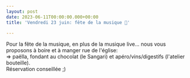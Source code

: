 ```yaml
---
layout: post
date: 2023-06-11T00:00:00.000+00:00
title: 'Vendredi 23 juin: fête de la musique 🎷'

---
```

Pour la fête de la musique, en plus de la musique live... nous vous proposons à boire et à manger rue de l'église:  
=> paëlla, fondant au chocolat (le Sangari) et apéro/vins/digestifs (l'atelier bouteille).  
Réservation conseillée ;)
